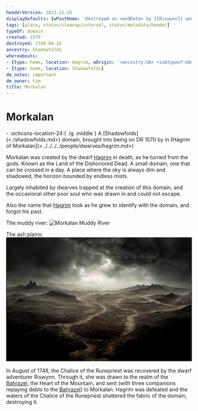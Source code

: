 ```yaml
---
headerVersion: 2023.11.25
displayDefaults: {wPastHome: 'Destroyed on <endDate> by [[Riswynn]] and companions', wHome: '', dPastHasStart: '', dCurrent: ''}
tags: [place, status/cleanup/internal, status/metadata/header]
typeOf: domain
created: 1570
destroyed: 1748-08-26
ancestry: Shadowfolds
whereabouts:
- {type: home, location: Hagrim, wOrigin: '<ancestry:UA> <subtypeof:UA> <typeof:UA>, brought into being on <startDate> by <origin:Pqx>'}
- {type: home, location: Shadowfolds}
dm_notes: important
dm_owner: tim
title: Morkalan
---
```

# Morkalan
<div class="grid cards ext-narrow-margin ext-one-column" markdown>
-  
   :octicons-location-24:{ .lg .middle } A [Shadowfolds](<./shadowfolds.md>) domain, brought into being on DR 1570 by in [Hagrim of Morkalan](<../../../../people/dwarves/hagrim.md>)  
</div>




Morkalan was created by the dwarf [Hagrim](<../../../../people/dwarves/hagrim.md>) in death, as he turned from the gods. Known as the Land of the Dishonored Dead. A small domain, one that can be crossed in a day. A place where the sky is always dim and shadowed, the horizon bounded by endless mists.

Largely inhabited by dwarves trapped at the creation of this domain, and the occasional other poor soul who was drawn in and could not escape. 

Also the name that [Hagrim](<../../../../people/dwarves/hagrim.md>) took as he grew to identify with the domain, and forgot his past. 

The muddy river:
![Morkalan Muddy River](../../../../assets/morkalan-muddy-river.png)

The ash plains:
![Morkalan Ash Plains](../../../../assets/morkalan-ash-plains.png)


In August of 1748, the Chalice of the Runepriest was recovered by the dwarf adventurer Riswynn. Through it, she was drawn to the realm of the [Bahrazel](<../../../gods/embodied-gods/bahrazel/bahrazel.md>), the Heart of the Mountain, and sent (with three companions repaying debts to the [Bahrazel](<../../../gods/embodied-gods/bahrazel/bahrazel.md>)) to Morkalan. Hagrim was defeated and the waters of the Chalice of the Runepriest shattered the fabric of the domain, destroying it. 
